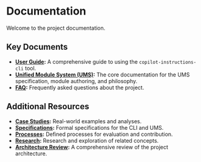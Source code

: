 # Documentation

Welcome to the project documentation.

## Key Documents

- **[User Guide](./USER_GUIDE.md):** A comprehensive guide to using the `copilot-instructions-cli` tool.
- **[Unified Module System (UMS)](./unified-module-system/index.md):** The core documentation for the UMS specification, module authoring, and philosophy.
- **[FAQ](./FAQ.md):** Frequently asked questions about the project.

## Additional Resources

- **[Case Studies](./case-studies/):** Real-world examples and analyses.
- **[Specifications](./spec/):** Formal specifications for the CLI and UMS.
- **[Processes](./processes/):** Defined processes for evaluation and contribution.
- **[Research](./research/):** Research and exploration of related concepts.
- **[Architecture Review](./architecture-review-2025-10-10.md):** A comprehensive review of the project architecture.
